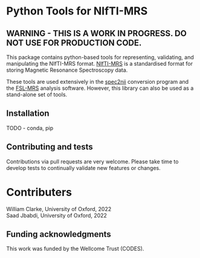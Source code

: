 # Python Tools for NIfTI-MRS
## WARNING - THIS IS A WORK IN PROGRESS. DO NOT USE FOR PRODUCTION CODE.
This package contains python-based tools for representing, validating, and manipulating the NIfTI-MRS format. [NIfTI-MRS]() is a standardised format for storing Magnetic Resonance Spectroscopy data. 

These tools are used extensively in the [spec2nii]() conversion program and the [FSL-MRS](fsl-mrs.com) analysis software. However, this library can also be used as a stand-alone set of tools.

## Installation
TODO - conda, pip

## Contributing and tests
Contributions via pull requests are very welcome. Please take time to develop tests to continually validate new features or changes.


# Contributers
William Clarke, University of Oxford, 2022  
Saad Jbabdi, University of Oxford, 2022

## Funding acknowledgments
This work was funded by the Wellcome Trust (CODES).
